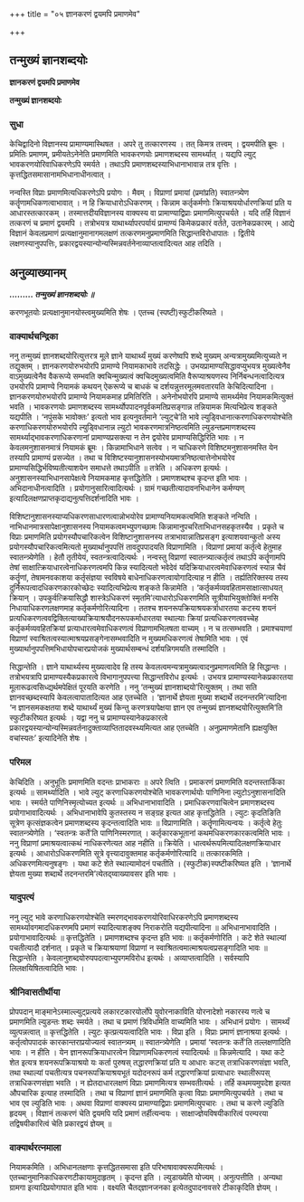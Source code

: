 +++
title = "०५ ज्ञानकरणं द्वयमपि प्रमाणमेव"

+++


## तन्मुख्यं ज्ञानशब्दयोः

**ज्ञानकरणं द्वयमपि प्रमाणमेव**

**तन्मुख्यं ज्ञानशब्दयोः**

### **सुधा**

केचिद्वादिनो विज्ञानस्य प्रामाण्यमास्थिषत । अपरे तु तत्कारणस्य । तत् किमत्र तत्त्वम् । द्वयमपीति ब्रूमः । प्रमितिः प्रमाणम्, प्रमीयतेऽनेनेति प्रमाणमिति भावकरणयोः प्रमाणशब्दस्य सामर्थ्यात् । यद्यपि ल्युट् भावकरणयोरिवाधिकरणेऽपि स्मर्यते । तथाऽपि प्रमाणशब्दस्याभिधानाभावान्न तत्र वृत्तिः । कृत्तद्धितसमासानामभिधानाधीनत्वात् ।

नन्वस्ति विप्राः प्रमाणमित्यधिकरणेऽपि प्रयोगः । मैवम् । विप्राणां प्रमायां (प्रमांप्रति) स्वातन्त्र्येण कर्तॄणामधिकणत्वाभावात् । न हि क्रियाधारोऽधिकरणम् । किन्नाम कर्तृकर्मणोः क्रियाश्रययोर्धारणक्रियां प्रति य आधारस्तत्कारकम् । तस्मात्तदीयविज्ञानस्य वाक्यस्य वा प्रामाण्याद्विप्राः प्रमाणमित्युपचर्यते । यदि तर्हि विज्ञानं तत्करणं च प्रमाणं द्वयमपि । तत्रोभयत्र याथार्थ्यापरपर्यायं प्रामाण्यं किमेकप्रकारं वर्तते, उतानेकप्रकारम् । आद्ये विज्ञानं केवलप्रमाणं प्रत्यक्षानुमानागमलक्षणं तत्करणमनुप्रमाणमिति सिद्धान्तविरोधापातः । द्वितीये लक्षणस्यानुपपत्तिः, प्रकारद्वयस्यान्योन्यस्मिन्नवर्तनेनाव्याप्तत्वादित्यत आह तदिति ।

## **अनुव्याख्यानम्**

***......... तन्मुख्यं ज्ञानशब्दयोः ॥***

करणभूतयोः प्रत्यक्षानुमानयोस्त्वमुख्यमिति शेषः । एतच्च (स्पष्टी)स्फुटीकरिष्यते ।

### **वाक्यार्थचन्द्रिका**

ननु तन्मुख्यं ज्ञानशब्दयोरित्युत्तरत्र मूले ज्ञाने याथार्थ्यं मुख्यं करणेष्वपि शब्दे मुख्यम् अन्यत्रामुख्यमित्युच्यते न तद्युक्तम् । ज्ञानकरणयोरुभयोरपि प्रामाण्ये नियामकाभावे तदसिद्धेः । उभयप्रामाण्यसिद्धावप्युभयत्र मुख्यत्वेनैव वाऽमुख्यत्वेनैव वैकरूप्ये सम्भवति क्वचिन्मुख्यत्वं क्वचिदमुख्यत्वमिति वैरूप्याश्रयणस्य निर्निबन्धनत्वादित्यत्र उभयोरपि प्रामाण्ये नियामकं कथयन् ऐकरूप्ये च बाधकं च दर्शयन्नुत्तरमूलमवतारयति केचिदित्यादिना । ज्ञानकरणयोरुभयोरपि प्रामाण्ये नियामकमाह प्रमितिरिति । अनेनोभयोरपि प्रामाण्ये सामर्थ्यमेव नियामकमित्युक्तं भवति । भावकरणयोः प्रमाणशब्दस्य सामर्थ्योपपादनपूर्वकमतिप्रसङ्गान्न तन्नियामक मित्यभिप्रेत्य शङ्कते यद्यपीति । ‘नपुंसके भावोक्तः’ इत्यतो भाव इत्यनुवर्तमाने ‘ल्युट्चे’ति भावे ल्युड्विधानात्करणाधिकरणयोश्चेति करणाधिकरणयोरुभयोरपि ल्युड्विधानान्न ल्युटो भावकरणमात्रनिष्ठत्वमिति ल्युडन्तप्रमाणशब्दस्य सामर्थ्याद्भावकरणाधिकरणानां प्रामाण्यप्रसक्त्या न तेन द्वयोरेव प्रामाण्यसिद्धिरिति भावः । न केवलमनुशासनमात्रं नियामकं ब्रूमः । किन्नामाभिधाने सत्वेव । न चाधिकरणे विशिष्टमनुशासनमस्ति येन तस्यापि प्रामाण्यं प्रसज्येत । तथा च विशिष्टस्यानुशासनस्योभयमात्रनिष्ठत्वात्तेनोभयोरेव प्रामाण्यसिद्धिर्भविष्यतीत्याशयेन समाधत्ते तथाऽपीति ॥ तत्रेति । अधिकरण इत्यर्थः । अनुशासनस्याभिधानसापेक्षत्वे नियामकमाह कृत्तद्धितेति । प्रमाणशब्दश्च कृदन्त इति भावः । अभिदानाधीनत्वादिति । प्रयोगानुसारित्वादित्यर्थः । ग्रामं गच्छतीत्यादावनभिधानेन कर्मण्यण् इत्यादिलक्षणप्राप्तकृदाद्यनुत्पत्तिदर्शनादिति भावः ।

विशिष्टानुशासनस्याप्यधिकरणसाधारणत्वान्नोभयोरेव प्रामाण्यनियामकत्वमिति शङ्कते नन्विति । नाभिधानमात्रसापेक्षानुशासनस्य नियामकत्वमभ्युपगच्छामः किन्नामानुपचरिताभिधानसहकृतस्यैव । प्रकृते च विप्राः प्रमाणमिति प्रयोगस्यौपचारिकत्वेन विशिष्टानुशासनस्य तत्राभावान्नातिप्रसङ्ग इत्याशयवान्कुतो अस्य प्रयोगस्यौपचारिकत्वमित्यतो मुख्यार्थानुपपत्तिं तावदुपपादयति विप्राणामिति । विप्राणां प्रमायां कर्तृत्वे हेतुमाह स्वातन्त्र्येणेति । हेतौ तृतीयेयं, स्वतन्त्रत्वादित्यर्थः । नन्वस्तु विप्राणां स्वातन्त्र्यात्कर्तृत्वं तथाऽपि कर्तॄणामपि तेषां साक्षात्क्रियाधारत्वेनाधिकरणत्वमपि किन्न स्यादित्यतो भवेदेवं यदिक्रियाधारत्वमेवाधिकरणत्वं स्यान्न चैवं कर्तॄणां, तेषामनवकाशया कर्तृसंज्ञया स्वविषये बाधेनाधिकरणत्वायोगादित्याह न हीति । तर्ह्यतिरिक्तस्य तस्य दुर्निरूपत्वादधिकरणकारकोच्छेदः स्यादित्यभिप्रेत्य शङ्कते किन्नामेति । ‘कर्तृकर्मव्यवहितामसाक्षात्साधयत् क्रियान् । उपकुर्वत्क्रियासिद्धौ शास्त्रेऽधिकरणं स्मृतमि’त्याधारोऽधिकरणमिति सूत्रीयाभियुक्तोक्तिं मनसि निधायाधिकरणलक्षणमाह कर्तृकर्मणोरित्यादिना । ततश्च शयनरूपक्रियाश्रयकर्त्राधारतया कटस्य शयनं प्रत्यधिकरणत्ववद्विक्लित्याख्यक्रियाश्रयौदनरूपकर्माधारतया स्थाल्याः क्रियां प्रत्यधिकरणत्ववच्चेह कर्तृकर्मव्यवहितक्रियां प्रत्याधारत्वमेवाधिकरणत्वं विप्राणामभिलषता वाच्यम् । न च तत्सम्भवति । प्रमाश्चयाणां विप्राणां स्वाश्रितत्वस्यात्माश्रयप्रसङ्गेनासम्भवादिति न मुख्यमधिकरणत्वं तेषामिति भावः । एवं मुख्यार्थानुपपत्तिमभिधायोपचारप्रयोजकं मुख्यार्थसम्बन्धं दर्शयन्निगमयति तस्मादिति ।

सिद्धान्तेति । ज्ञाने याथार्थ्यस्य मुख्यत्वादेव हि तस्य केवलत्वमन्यत्रामुख्यत्वादनुप्रमाणत्वमिति हि सिद्धान्तः । तत्रोभयत्रापि प्रामाण्यस्यैकप्रकारत्वे विभागानुपपत्त्या सिद्धान्तविरोध इत्यर्थः । उभयत्र प्रामाण्यस्यानेकप्रकारतया मूलारूढत्वसिध्द्यर्थमपेक्षितं पूरयति करणेति । ननु ‘तन्मुख्यं ज्ञानशाब्दयो’रित्युक्तम् । तथा सति ज्ञानवच्छब्दस्यापि केवलत्वापातादित्यत आह एतच्चेति । ‘ज्ञानार्थे ज्ञेयता मुख्या शब्दार्थे तदनन्तरमि’त्यादिना ‘न ज्ञानसमकक्षतया शब्दे याथार्थ्यं मुख्यं किन्तु करणत्रयापेक्षया ज्ञान एव तन्मुख्यं ज्ञानशब्दयोरित्युक्तमि’ति स्फुटीकरिष्यत इत्यर्थः । यद्वा ननु च प्रामाण्यस्यानेकप्रकारत्वे प्रकारद्वयस्यान्योन्यस्मिन्नवर्तनादुक्ताव्याप्तितादवस्थ्यमित्यत आह एतच्चेति । अनुप्रमाणमेतानि ह्यक्षयुक्ति वचांस्यतः’ इत्यादिनेति शेषः ।

### **परिमल**

केचिदिति । अनुभूतिः प्रमाणमिति वदन्तः प्राभाकराः ॥ अपरे त्विति । प्रमाकरणं प्रमाणमिति वदन्तस्तार्किका इत्यर्थः ॥ सामर्थ्यादिति । भावे ल्युट् करणाधिकरणयोश्चेति भावकरणार्थयोः पाणिनिना ल्युटोऽनुशासनादिति भावः । स्मर्यते पाणिनिस्मृत्योच्यत इत्यर्थः ॥ अभिधानाभावादिति । प्रमाधिकरणवाचित्वेन प्रमाणशब्दस्य प्रयोगाभावादित्यर्थः । अभिधानाभावेपि कुतस्तस्य न सङ्ग्रह इत्यत आह कृत्तद्धितेति । ल्युटः कृदतिङिति सूत्रेण कृत्संज्ञकत्वेन प्रमाणशब्दस्य कृदन्तत्वादिति भावः ॥ विप्राणामिति । कर्तॄणामित्यन्वयः । कर्तृत्वे हेतुः स्वातन्त्र्येणेति । ‘स्वतन्त्रः कर्ते’ति पाणिनिस्मरणात् । कर्तृकारकभूतानां कथमधिकरणकारकत्वमिति भावः । ननु विप्राणां प्रमाश्रयत्वात्कथं नाधिकरणेत्यत आह नहीति ॥ क्रियेति । धात्वर्थरूपमित्यादिलक्षणक्रियाधार इत्यर्थः । आधारोऽधिकरणमिति सूत्रे वृत्त्यादावुक्तमाह कर्तृकर्मणोरित्यादि ॥ तत्कारकमिति । अधिकरणमित्यनुषङ्गः । यथा कटे शेते स्थाल्यामोदनं पचतीति । (स्फुटीक)स्पष्टीकरिष्यत इति । ‘ज्ञानार्थे ज्ञेयता मुख्या शब्दार्थे तदनन्तरमि’त्येतद्य्वाख्यावसर इति भावः ।

### **यादुपत्यं**

ननु ल्युट् भावे करणाधिकरणयोश्चेति स्मरणद्भावकरणयोरिवाधिरकरणेऽपि प्रमाणशब्दस्य सामर्थ्यावगमादधिकरणमपि प्रमाणं स्यादित्याशङ्क्य निराकरोति यद्यपीत्यादिना ॥ अभिधानाभावादिति । प्रयोगाभावादित्यर्थः ॥ कृत्तद्धितेति । प्रमाणशब्दश्च कृदन्त इति भावः ॥ कर्तृकर्मणोरिति । कटे शेते स्थाल्यां पचतीत्यादौ दर्शनात् । प्रकृते च क्रियाश्रयाणां विप्राणां न स्वाश्रितत्वमात्माश्रयत्वप्रसङ्गादिति भावः ॥ सिद्धान्तेति । केवलानुशब्दयोरुपपदत्वाभ्युपगमविरोध इत्यर्थः । अव्याप्तत्वादिति । सर्वस्यापि लिलक्षयिषितत्वादिति भावः ।

### **श्रीनिवासतीर्थीया**

प्रोपपदान् माङ्मानेऽस्माल्ल्युट्प्रत्यये लकारटकारयोर्लोपे युवोरनाकाविति योरनादेशो नकारस्य णत्वे च प्रमाणमिति ल्युडन्तः शब्दः स्मर्यते । तथा च प्रमाणं त्रिविधमिति वाच्यमिति भावः । अभिधानं प्रयोगः । सामर्थ्यं व्युत्पन्नत्वात् ॥ कृत्तद्धितेति । ल्युटः कृत्प्रत्ययत्वादिति भावः । विप्रा इति । विप्राः प्रमाणं ज्ञानाश्रया इत्यर्थः । कर्तृत्वोपपादकं कारकान्तराप्रयोज्यत्वं स्वातन्त्र्यम् ॥ स्वातन्त्र्येणेति । प्रमायां ‘स्वतन्त्रः कर्ते’ति तल्लक्षणादिति भावः । न हीति । येन ज्ञानरूपक्रियाधारत्वेन विप्राणामधिकरणत्वं स्यादित्यर्थः ॥ किन्नमेत्यादि । यथा कटे शेत इत्यत्र शयनरूपक्रियाश्रयो यः कर्ता पुरुषस् तद्धारणक्रियां प्रति य आधारः कटस् तत्राधिकरणसंज्ञा भवति, तथा स्थाल्यां पचतीत्यत्र पचनरूपक्रियाश्रयभूतं यदोदनरूपं कर्म तद्धारणक्रियां प्रत्याधारः स्थालीरूपस् तत्राधिकरणसंज्ञा भवति । न ह्येतदाधारलक्षणं विप्राः प्रमाणमित्यत्र सम्भवतीत्यर्थः । तर्हि कथमयमुपदेश इत्यत औपचारिक इत्याह तस्मादिति । तथा च विप्राणां ज्ञानं प्रमाणमिति कृत्वा विप्राः प्रमाणमित्युपचर्यते । तथा च भाव एव ल्युडिति भावः । अथवा विप्राणां वाक्यस्य प्रामाण्याद्विप्राः प्रमाणमित्युपचारः । तथा च करणे ल्युडिति हृदयम् । विज्ञानं तत्करणं चेति द्वयमपि यदि प्रमाणं तर्हीत्यन्वयः । साक्षाज्ज्ञेयविषयीकारित्वं परम्परया तद्विषयीकारित्वं चेति प्रकारद्वयं ज्ञेयम् ॥

### **वाक्यार्थरत्नमाला**

नियामकमिति । अभिधानलक्षणाः कृत्तद्धितसमासा इति परिभाषावाक्यरूपमित्यर्थः । एतच्चानुमानिकाधिकरणटीकायामुदाहृतम् । कृदन्त इति । ल्युडाख्येति योज्यम् । अनुत्पत्तीति । अन्यथा ग्रामगा इत्यादिप्रयोगापात इति भावः । वक्ष्यति चैतद्ज्ञानजनका इत्येतदुपादनावसरे टीकाकृदिति ज्ञेयम् ।





